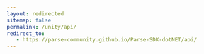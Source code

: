 ```yaml
---
layout: redirected
sitemap: false
permalink: /unity/api/
redirect_to:
   - https://parse-community.github.io/Parse-SDK-dotNET/api/
---
```

